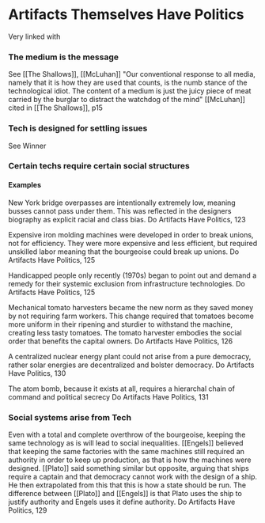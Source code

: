 
# Artifacts Themselves Have Politics
Very linked with 

### The medium is the message
See [[The Shallows]], [[McLuhan]]
"Our conventional response to all media, namely that it is how they are used that counts, is the numb stance of the technological idiot. The content of a medium is just the juicy piece of meat carried by the burglar to distract the watchdog of the mind"
	[[McLuhan]] cited in [[The Shallows]], p15

### Tech is designed for settling issues
See Winner

### Certain techs require certain social structures

#### Examples
New York bridge overpasses are intentionally extremely low, meaning busses cannot pass under them. This was reflected in the designers biography as explicit racial and class bias.
	Do Artifacts Have Politics, 123

Expensive iron molding machines were developed in order to break unions, not for efficiency. They were more expensive and less efficient, but required unskilled labor meaning that the bourgeoise could break up unions.
	Do Artifacts Have Politics, 125

Handicapped people only recently (1970s) began to point out and demand a remedy for their systemic exclusion from infrastructure technologies. 
	Do Artifacts Have Politics, 125

Mechanical tomato harvesters became the new norm as they saved money by not requiring farm workers. This change required that tomatoes become more uniform in their ripening and sturdier to withstand the machine, creating less tasty tomatoes. The tomato harvester embodies the social order that benefits the capital owners. 
	Do Artifacts Have Politics, 126

A centralized nuclear energy plant could not arise from a pure democracy, rather solar energies are decentralized and bolster democracy.
	Do Artifacts Have Politics, 130

The atom bomb, because it exists at all, requires a hierarchal chain of command and political secrecy
	Do Artifacts Have Politics, 131

### Social systems arise from Tech
Even with a total and complete overthrow of the bourgeoise, keeping the same technology as is will lead to social inequalities. [[Engels]] believed that keeping the same factories with the same machines still required an authority in order to keep up production, as that is how the machines were designed.
[[Plato]] said something similar but opposite, arguing that ships require a captain and that democracy cannot work with the design of a ship. He then extrapolated from this that this is how a state should be run. The difference between [[Plato]] and [[Engels]] is that Plato uses the ship to justify authority and Engels uses it define authority.
	Do Artifacts Have Politics, 129